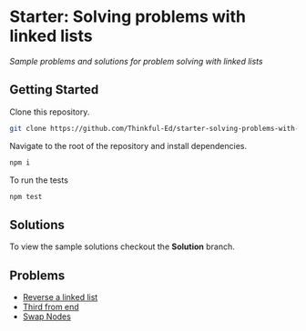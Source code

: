# Starter: Solving problems with linked lists

_Sample problems and solutions for problem solving with linked lists_

## Getting Started

Clone this repository.

```bash
git clone https://github.com/Thinkful-Ed/starter-solving-problems-with-linked-lists.git
```

Navigate to the root of the repository and install dependencies.

```bash
npm i
```

To run the tests

```bash
npm test
```

## Solutions

To view the sample solutions checkout the **Solution** branch.

## Problems

- [Reverse a linked list](./src/reverse)
- [Third from end](./src/thirdfromend)
- [Swap Nodes](./src/swap)
